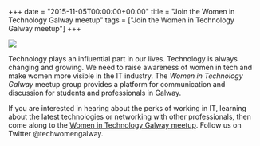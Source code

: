 +++
date = "2015-11-05T00:00:00+00:00"
title = "Join the Women in Technology Galway meetup"
tags = ["Join the Women in Technology Galway meetup"]
+++

<img src="/img/cover.jpg" style="display: block; margin: 0 auto;">

Technology plays an influential part in our lives. Technology is always changing and growing. We need to raise awareness of women in tech and make women more visible in the IT industry. The <i>Women in Technology Galway</i> meetup group provides a platform for communication and discussion for students and professionals in Galway.


If you are interested in hearing about the perks of working in IT, learning about the latest technologies or networking with other professionals, then come along to the [Women in Technology Galway meetup](http://www.meetup.com/Women-In-Technology-Galway/). Follow us on Twitter @techwomengalway.


